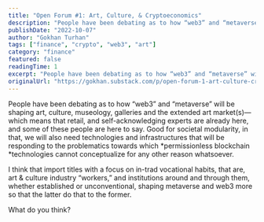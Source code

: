 ```yaml
---
title: "Open Forum #1: Art, Culture, & Cryptoeconomics"
description: "People have been debating as to how “web3” and “metaverse” will be shaping art, culture, museology, galleries and the extended art market(s)—which means that retail, and self-acknowledging experts are already here, and some of these people are here to say."
publishDate: "2022-10-07"
author: "Gokhan Turhan"
tags: ["finance", "crypto", "web3", "art"]
category: "finance"
featured: false
readingTime: 1
excerpt: "People have been debating as to how “web3” and “metaverse” will be shaping art, culture, museology, galleries and the extended art markets—which means that retail, and self-acknowledging experts are..."
originalUrl: "https://gokhan.substack.com/p/open-forum-1-art-culture-cryptoeconomics"
---
```


People have been debating as to how “web3” and “metaverse” will be shaping art, culture, museology, galleries and the extended art market(s)—which means that retail, and self-acknowledging experts are already here, and some of these people are here to say. Good for societal modularity, in that, we will also need technologies and infrastructures that will be responding to the problematics towards which *permissionless blockchain *technologies cannot conceptualize for any other reason whatsoever.

I think that import titles with a focus on in-trad vocational habits, that are, art & culture industry “workers,” and institutions around and through them, whether established or unconventional, shaping metaverse and web3 more so that the latter do that to the former.

What do you think?